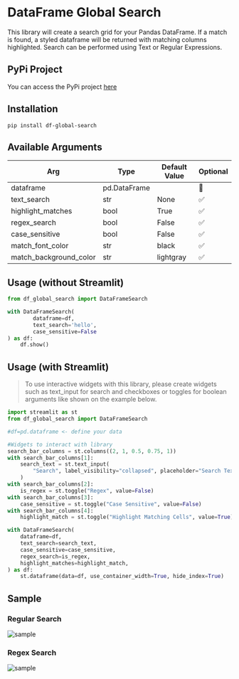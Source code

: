 # DataFrame Global Search

This library will create a search grid for your Pandas DataFrame. If a match is found, a styled dataframe will be returned with matching columns highlighted. Search can be performed using Text or Regular Expressions.

## PyPi Project
You can access the PyPi project [here](https://pypi.org/project/df-global-search/)
## Installation
```shell
pip install df-global-search
```

## Available Arguments

|Arg|Type|Default Value|Optional|
|---|---|---|---|
|dataframe|pd.DataFrame||🚫|
|text_search| str| None|✅|
|highlight_matches|bool|True|✅|
|regex_search|bool|False|✅|
|case_sensitive|bool|False|✅
|match_font_color|str|black|✅|
|match_background_color|str|lightgray|✅|

## Usage (without Streamlit)
``` python
from df_global_search import DataFrameSearch

with DataFrameSearch(
        dataframe=df,
        text_search='hello',
        case_sensitive=False
) as df:
    df.show()

```
## Usage (with Streamlit)
>To use interactive widgets with this library, please create widgets such as text_input for search and checkboxes or toggles for boolean arguments like shown on the example below.

``` python
import streamlit as st
from df_global_search import DataFrameSearch

#df=pd.dataframe <- define your data

#Widgets to interact with library
search_bar_columns = st.columns((2, 1, 0.5, 0.75, 1))
with search_bar_columns[1]:
    search_text = st.text_input(
        "Search", label_visibility="collapsed", placeholder="Search Text"
    )
with search_bar_columns[2]:
    is_regex = st.toggle("Regex", value=False)
with search_bar_columns[3]:
    case_sensitive = st.toggle("Case Sensitive", value=False)
with search_bar_columns[4]:
    highlight_match = st.toggle("Highlight Matching Cells", value=True)

with DataFrameSearch(
    dataframe=df,
    text_search=search_text,
    case_sensitive=case_sensitive,
    regex_search=is_regex,
    highlight_matches=highlight_match,
) as df:
    st.dataframe(data=df, use_container_width=True, hide_index=True)

```


## Sample

### Regular Search
![sample](images/regular_search.png "Regular Search")

### Regex Search

![sample](images/regex_search.png "Regular Search")
